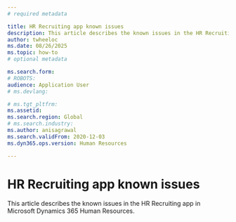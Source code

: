 ```yaml
---
# required metadata

title: HR Recruiting app known issues 
description: This article describes the known issues in the HR Recruiting app in Microsoft Dynamics 365 Human Resources.
author: twheeloc
ms.date: 08/26/2025
ms.topic: how-to
# optional metadata

ms.search.form: 
# ROBOTS: 
audience: Application User
# ms.devlang: 

# ms.tgt_pltfrm: 
ms.assetid: 
ms.search.region: Global
# ms.search.industry: 
ms.author: anisagrawal
ms.search.validFrom: 2020-12-03
ms.dyn365.ops.version: Human Resources

---
```


# HR Recruiting app known issues 

This article describes the known issues in the HR Recruiting app in Microsoft Dynamics 365 Human Resources.
